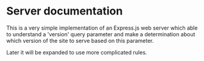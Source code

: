 # Server documentation

This is a very simple implementation of an Express.js web server which
able to understand a 'version' query parameter and make a determination
about which version of the site to serve based on this parameter.

Later it will be expanded to use more complicated rules.
